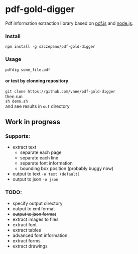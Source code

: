 pdf-gold-digger
====

Pdf information extraction library based on [pdf.js](https://mozilla.github.io/pdf.js/)
and [node.js](https://nodejs.org).

### Install
``npm install -g szczepano/pdf-gold-digger``  


### Usage
``pdfdig some_file.pdf``


#### or test by clonning repository
``git clone https://github.com/vane/pdf-gold-digger``  
then run   
``sh demo.sh``  
and see results in ``out`` directory 

## Work in progress

### Supports:
- extract text
  - separate each page
  - separate each line
  - separate font information
  - bounding box position (probably buggy now)
- output to text ``-o text (default)``
- output to json ``-o json`` 

### TODO:
- specify output directory    
- output to xml format
- ~~output to json format~~
- extract images to files
- extract font
- extract tables
- advanced font information
- extract forms
- extract drawings